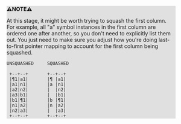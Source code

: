 <div style="margin:2em; background-color: #e0e0e0;">

<strong>⚠️NOTE️️️⚠️</strong>

At this stage, it might be worth trying to squash the first column. For example, all "a" symbol instances in the first column are ordered one after another, so you don't need to explicitly list them out. You just need to make sure you adjust how you're doing last-to-first pointer mapping to account for the first column being squashed.

```{svgbob}
UNSQUASHED     SQUASHED   

 +--+--+       +--+--+
 |¶1|a1|       |¶ |a1|
 |a1|n1|       |a |n1|
 |a2|n2|       |  |n2|
 |a3|b1|       |  |b1|
 |b1|¶1|       |b |¶1|
 |n1|a2|       |n |a2|
 |n2|a3|       |  |a3|
 +--+--+       +--+--+
```
</div>

